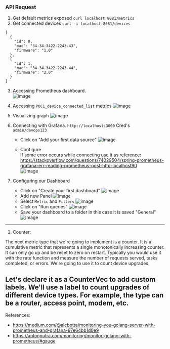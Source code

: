 ### API Request

1. Get default  metrics exposed `curl localhost:8081/metrics`
2. Get connected devices `curl -i localhost:8081/devices`
```
[
  {
    "id": 0,
    "mac": "34-34-3422-2243-43",
    "firmware": "1.0"
  },
  {
    "id": 1,
    "mac": "34-34-3422-2243-44",
    "firmware": "2.0"
  }
]
```
3. Accessing Prometheus dashboard.<br/>
![image](https://github.com/vibhordubey333/POC/assets/22407855/253c82ea-5192-4024-86eb-fcfbc0753dd9)

4. Accessing `POC1_device_connected_list` metrics
   ![image](https://github.com/vibhordubey333/POC/assets/22407855/6cc8fa57-359b-4625-95c6-d2949993e40e)

5. Visualizing graph
   ![image](https://github.com/vibhordubey333/POC/assets/22407855/ff04cc80-b4af-469f-bfb4-c92b0ddbb89d)

6. Connecting with Grafana. `http://localhost:3000` Cred's `admin/devops123`
   - Click on "Add your first data source"
   ![image](https://github.com/vibhordubey333/POC/assets/22407855/1fd1f898-23d5-45b2-b9a7-bdd8e4f8b20d)

   - Configure <br/>
     If some error occurs while connecting use it as reference: https://stackoverflow.com/questions/74029504/spring-prometheus-grafana-err-reading-prometheus-post-http-localhost90 <br/>
     ![image](https://github.com/vibhordubey333/POC/assets/22407855/d5701d0b-a0d5-4b98-8116-0d1bd2a24867)

7. Configuring our Dashboard
   - Click on "Create your first dashboard"
   ![image](https://github.com/vibhordubey333/POC/assets/22407855/8b7fd1eb-c092-4590-974d-594ad6a0b142)
   -  Add new Panel
   ![image](https://github.com/vibhordubey333/POC/assets/22407855/d0de8f77-1631-4f5d-b803-1fa5cec358f4)
   - Select `Metric` and `Filters`
     ![image](https://github.com/vibhordubey333/POC/assets/22407855/cad3e1f7-78d6-405c-ad85-b341725c8ccc)
   - Click on "Run queries"
     ![image](https://github.com/vibhordubey333/POC/assets/22407855/2c6bd1b8-5f28-4f44-8f40-913236d42865)
   - Save your dashboard to a folder in this case it is saved "General"
     ![image](https://github.com/vibhordubey333/POC/assets/22407855/2e813017-a7c8-4230-b006-3d64e0851158)


  ---
  
  1. Counter:

The next metric type that we're going to implement is a counter. It is a cumulative metric that represents a single monotonically increasing counter. It can only go up and be reset to zero on restart. Typically you would use it with the rate function and measure the number of requests served, tasks completed, or errors. We're going to use it to count device upgrades.

Let's declare it as a CounterVec to add custom labels. We'll use a label to count upgrades of different device types. For example, the type can be a router, access point, modem, etc.
  ---
  References:
  - https://medium.com/@alcbotta/monitoring-you-golang-server-with-prometheus-and-grafana-97e64bb1d0e9
  - https://antonputra.com/monitoring/monitor-golang-with-prometheus/#gauge


 


   

